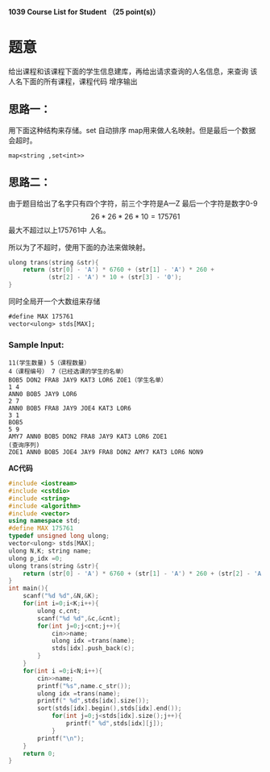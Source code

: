 **1039 Course List for Student （25 point(s)）**

# **题意**

给出课程和该课程下面的学生信息建库，再给出请求查询的人名信息，来查询 该人名下面的所有课程，课程代码 增序输出

## 思路一：

用下面这种结构来存储。set 自动排序 map用来做人名映射。但是最后一个数据会超时。

```visual basic
map<string ,set<int>>
```

## 思路二：

由于题目给出了名字只有四个字符，前三个字符是A—Z 最后一个字符是数字0-9
$$
26 *26*26 *10=175761
$$
最大不超过以上175761中 人名。

所以为了不超时，使用下面的办法来做映射。

```c++
ulong trans(string &str){
    return (str[0] - 'A') * 6760 + (str[1] - 'A') * 260 + 
           (str[2] - 'A') * 10 + (str[3] - '0');
}
```

同时全局开一个大数组来存储

```vb
#define MAX 175761
vector<ulong> stds[MAX];
```



### Sample Input:

```in
11(学生数量) 5（课程数量）
4（课程编号） 7（已经选课的学生的名单）
BOB5 DON2 FRA8 JAY9 KAT3 LOR6 ZOE1（学生名单）
1 4
ANN0 BOB5 JAY9 LOR6
2 7
ANN0 BOB5 FRA8 JAY9 JOE4 KAT3 LOR6
3 1
BOB5
5 9
AMY7 ANN0 BOB5 DON2 FRA8 JAY9 KAT3 LOR6 ZOE1
(查询序列)
ZOE1 ANN0 BOB5 JOE4 JAY9 FRA8 DON2 AMY7 KAT3 LOR6 NON9

```



**AC代码**

```c++
#include <iostream>
#include <cstdio>
#include <string>
#include <algorithm>
#include <vector>
using namespace std;
#define MAX 175761
typedef unsigned long ulong;
vector<ulong> stds[MAX];
ulong N,K; string name;
ulong p_idx =0;
ulong trans(string &str){
    return (str[0] - 'A') * 6760 + (str[1] - 'A') * 260 + (str[2] - 'A') * 10 + (str[3] - '0');
}
int main(){
    scanf("%d %d",&N,&K);
    for(int i=0;i<K;i++){
        ulong c,cnt;
        scanf("%d %d",&c,&cnt);
        for(int j=0;j<cnt;j++){
            cin>>name;
            ulong idx =trans(name);
            stds[idx].push_back(c);
        }
    }
    for(int i =0;i<N;i++){
        cin>>name;
        printf("%s",name.c_str());
        ulong idx =trans(name);
        printf(" %d",stds[idx].size());
        sort(stds[idx].begin(),stds[idx].end());
            for(int j=0;j<stds[idx].size();j++){
                printf(" %d",stds[idx][j]);
            }
        printf("\n"); 
    }
    return 0;
}

```

